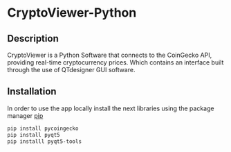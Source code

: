 # CryptoViewer-Python


## Description
CryptoViewer is a Python Software that connects to the CoinGecko API, providing real-time cryptocurrency prices. Which contains an interface built through the use of QTdesigner GUI software.

## Installation
In order to use the app locally install the next libraries using the package manager [pip](https://pip.pypa.io/en/stable/) 

```bash
pip install pycoingecko 
pip install pyqt5
pip installl pyqt5-tools
```
